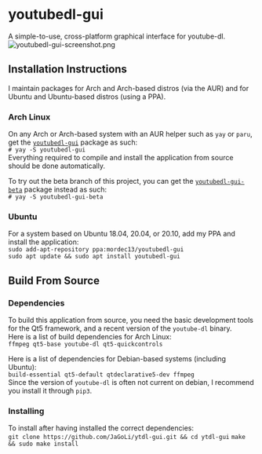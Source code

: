 # youtubedl-gui
A simple-to-use, cross-platform graphical interface for youtube-dl.  
![youtubedl-gui-screenshot.png](https://github.com/JaGoLi/ytdl-gui/raw/main/resources/youtubedl-gui-screenshot.png)
## Installation Instructions
I maintain packages for Arch and Arch-based distros (via the AUR) and for Ubuntu and Ubuntu-based distros (using a PPA).
### Arch Linux
On any Arch or Arch-based system with an AUR helper such as `yay` or `paru`, get the [`youtubedl-gui`](https://aur.archlinux.org/packages/youtubedl-gui) package as such:  
```# yay -S youtubedl-gui```  
Everything required to compile and install the application from source should be done automatically.

To try out the beta branch of this project, you can get the [`youtubedl-gui-beta`](https://aur.archlinux.org/packages/youtubedl-gui-beta/) package instead as such:  
```# yay -S youtubedl-gui-beta```
### Ubuntu
For a system based on Ubuntu 18.04, 20.04, or 20.10, add my PPA and install the application:  
```sudo add-apt-repository ppa:mordec13/youtubedl-gui```  
```sudo apt update && sudo apt install youtubedl-gui```  

## Build From Source
### Dependencies
To build this application from source, you need the basic development tools for the Qt5 framework, and a recent version of the `youtube-dl` binary.  
Here is a list of build dependencies for Arch Linux:  
```ffmpeg qt5-base youtube-dl qt5-quickcontrols```  

Here is a list of dependencies for Debian-based systems (including Ubuntu):  
```build-essential qt5-default qtdeclarative5-dev ffmpeg```  
Since the version of `youtube-dl` is often not current on debian, I recommend you install it through `pip3`.

### Installing
To install after having installed the correct dependencies:  
```git clone https://github.com/JaGoLi/ytdl-gui.git && cd ytdl-gui```
```make && sudo make install```
